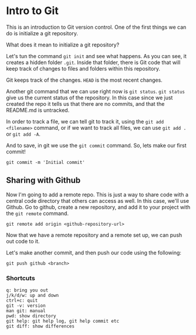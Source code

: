 # Intro to Git

This is an introduction to Git version control. One of the first things we can do is initialize a git repository.

What does it mean to initialize a git repository?

Let's tun the command `git init` and see what happens.
As you can see, it creates a hidden folder `.git`.
Inside that folder, there is Git code that will keep track of changes to files and folders within this repository.

Git keeps track of the changes.
`HEAD` is the most recent changes.

Another git command that we can use right now is `git status`.
`git status` give us the current status of the repository. In this case since we just created the repo it tells us that there are no commits, and that the README.md is untracked.

In order to track a file, we can tell git to track it, using the `git add <filename>` command, or if we want to track all files, we can use `git add .` or `git add -A`.

And to save, in git we use the `git commit` command.
So, lets make our first commit!

```
git commit -m 'Initial commit'
```

## Sharing with Github

Now I'm going to add a remote repo. This is just a way to share code with a central code directory that others can access as well. In this case, we'll use Github.
Go to github, create a new repository, and add it to your project with the `git remote` command.

```
git remote add origin <github-repository-url>
```

Now that we have a remote repository and a remote set up, we can push out code to it.

Let's make another commit, and then push our code using the following:

```
git push github <branch>
```

### Shortcuts

```
q: bring you out
j/k/d/w: up and down
ctrl+c: quit
git -v: version
man git: manual
pwd: show directory
git help: git help log, git help commit etc
git diff: show differences

```
